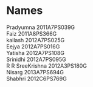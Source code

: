 Names
=====
Pradyumna 2011A7PS039G<br>
Faiz      2011A8PS366G<br>
kailash   2012A7PS025G<br>
Eejya     2012A7PS016G<br>
Yatisha   2012A7PS108G<br>
Srinidhi  2012A7PS095G<br>
R R SreeKrishna 2012A3PS180G<br>
Nisarg    2013A7PS694G<br>
Shabhri   2012C6PS769G<br>
